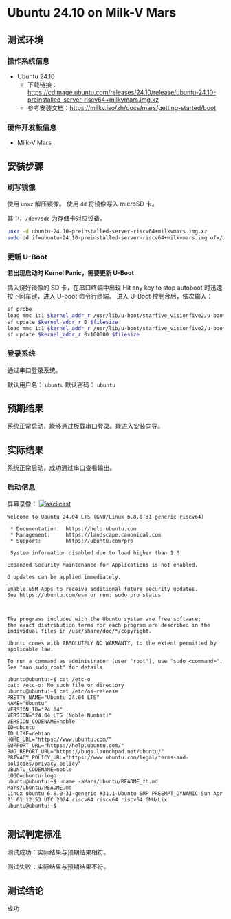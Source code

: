 # Ubuntu 24.10 on Milk-V Mars

## 测试环境

### 操作系统信息

- Ubuntu 24.10
  - 下载链接：https://cdimage.ubuntu.com/releases/24.10/release/ubuntu-24.10-preinstalled-server-riscv64+milkvmars.img.xz
  - 参考安装文档：https://milkv.iso/zh/docs/mars/getting-started/boot

### 硬件开发板信息

- Milk-V Mars

## 安装步骤

### 刷写镜像

使用 `unxz` 解压镜像。
使用 `dd` 将镜像写入 microSD 卡。

其中，`/dev/sdc` 为存储卡对应设备。

```bash
unxz -d ubuntu-24.10-preinstalled-server-riscv64+milkvmars.img.xz
sudo dd if=ubuntu-24.10-preinstalled-server-riscv64+milkvmars.img of=/dev/sdc bs=1M status=progress
```

### 更新 U-Boot

**若出现启动时 Kernel Panic，需要更新 U-Boot**

插入烧好镜像的 SD 卡，在串口终端中出现 Hit any key to stop autoboot 时迅速按下回车键，进入 U-boot 命令行终端。
进入 U-Boot 控制台后，依次输入：
```bash
sf probe
load mmc 1:1 $kernel_addr_r /usr/lib/u-boot/starfive_visionfive2/u-boot-spl.bin.normal.out
sf update $kernel_addr_r 0 $filesize
load mmc 1:1 $kernel_addr_r /usr/lib/u-boot/starfive_visionfive2/u-boot.itb
sf update $kernel_addr_r 0x100000 $filesize
```

### 登录系统

通过串口登录系统。

默认用户名： `ubuntu`
默认密码： `ubuntu`

## 预期结果

系统正常启动，能够通过板载串口登录。能进入安装向导。

## 实际结果

系统正常启动，成功通过串口查看输出。

### 启动信息

屏幕录像：
[![asciicast](https://asciinema.org/a/S4BWlczAOVA6r3HmBrdtjP7Ul)](https://asciinema.org/a/S4BWlczAOVA6r3HmBrdtjP7Ul)

```log
Welcome to Ubuntu 24.04 LTS (GNU/Linux 6.8.0-31-generic riscv64)

 * Documentation:  https://help.ubuntu.com
 * Management:     https://landscape.canonical.com
 * Support:        https://ubuntu.com/pro

 System information disabled due to load higher than 1.0

Expanded Security Maintenance for Applications is not enabled.

0 updates can be applied immediately.

Enable ESM Apps to receive additional future security updates.
See https://ubuntu.com/esm or run: sudo pro status



The programs included with the Ubuntu system are free software;
the exact distribution terms for each program are described in the
individual files in /usr/share/doc/*/copyright.

Ubuntu comes with ABSOLUTELY NO WARRANTY, to the extent permitted by
applicable law.

To run a command as administrator (user "root"), use "sudo <command>".
See "man sudo_root" for details.

ubuntu@ubuntu:~$ cat /etc-o
cat: /etc-o: No such file or directory
ubuntu@ubuntu:~$ cat /etc/os-release 
PRETTY_NAME="Ubuntu 24.04 LTS"
NAME="Ubuntu"
VERSION_ID="24.04"
VERSION="24.04 LTS (Noble Numbat)"
VERSION_CODENAME=noble
ID=ubuntu
ID_LIKE=debian
HOME_URL="https://www.ubuntu.com/"
SUPPORT_URL="https://help.ubuntu.com/"
BUG_REPORT_URL="https://bugs.launchpad.net/ubuntu/"
PRIVACY_POLICY_URL="https://www.ubuntu.com/legal/terms-and-policies/privacy-policy"
UBUNTU_CODENAME=noble
LOGO=ubuntu-logo
ubuntu@ubuntu:~$ uname -aMars/Ubuntu/README_zh.md Mars/Ubuntu/README.md
Linux ubuntu 6.8.0-31-generic #31.1-Ubuntu SMP PREEMPT_DYNAMIC Sun Apr 21 01:12:53 UTC 2024 riscv64 riscv64 riscv64 GNU/Lix
ubuntu@ubuntu:~$ 
 

```

## 测试判定标准

测试成功：实际结果与预期结果相符。

测试失败：实际结果与预期结果不符。

## 测试结论

成功

